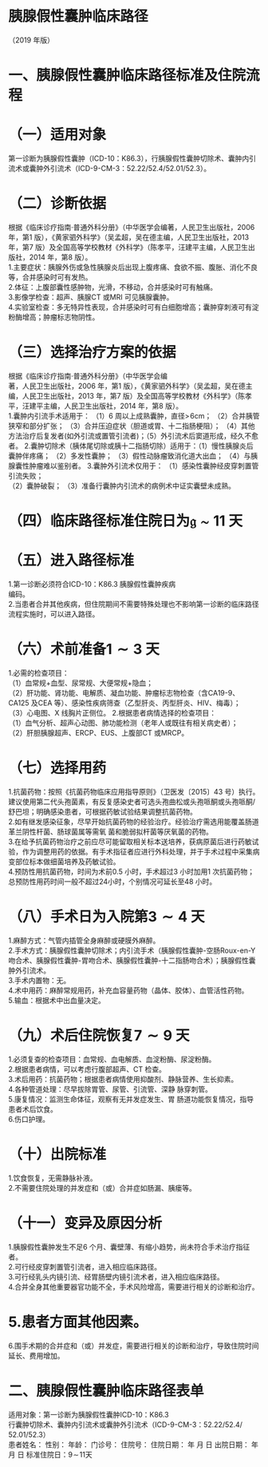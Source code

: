 # 胰腺假性囊肿临床路径  
（2019 年版）  
# 一、胰腺假性囊肿临床路径标准及住院流程  
# （一）适用对象  
第一诊断为胰腺假性囊肿（ICD-10：K86.3），行胰腺假性囊肿切除术、囊肿内引流术或囊肿外引流术（ICD-9-CM-3：52.22/52.4/52.01/52.3）。  
# （二）诊断依据  
根据《临床诊疗指南·普通外科分册》（中华医学会编著，人民卫生出版社，2006 年，第1 版），《黄家驷外科学》（吴孟超，吴在德主编，人民卫生出版社，2013 年，第7 版）及全国高等学校教材《外科学》（陈孝平，汪建平主编，人民卫生出版社，2014 年，第8 版）。  
1.主要症状：胰腺外伤或急性胰腺炎后出现上腹疼痛、食欲不振、腹胀、消化不良等，合并感染时可有发热。  
2.体征：上腹部囊性感肿物，光滑，不移动，合并感染时可有触痛。  
3.影像学检查：超声、胰腺CT 或MRI 可见胰腺囊肿。  
4.实验室检查：多无特异性表现，合并感染时可有白细胞增高；囊肿穿刺液可有淀粉酶增高；肿瘤标志物阴性。  
# （三）选择治疗方案的依据  
根据《临床诊疗指南·普通外科分册》（中华医学会编  
著，人民卫生出版社，2006 年，第1 版），《黄家驷外科学》（吴孟超，吴在德主编，人民卫生出版社，2013 年，第7 版）及全国高等学校教材《外科学》（陈孝平，汪建平主编，人民卫生出版社，2014 年，第8 版）。  
1.囊肿内引流手术适用于： （1）6 周以上成熟囊肿，直径$>\!6\mathrm{cm}$； （2）合并胰管狭窄和部分扩张； （3）合并压迫症状（胆道或胃、十二指肠梗阻）； （4）其他方法治疗后复发者(如外引流或置管引流者)；（5）外引流术后窦道形成，经久不愈者。 2.囊肿切除术（胰体尾切除或胰十二指肠切除）适用于：（1）慢性胰腺炎后囊肿伴疼痛； （2）多发性囊肿； （3）假性动脉瘤致消化道大出血； （4）与胰腺囊性肿瘤难以鉴别者。 3.囊肿外引流术仅用于： （1）感染性囊肿经皮穿刺置管引流失败；  
（2）囊肿破裂； （3）准备行囊肿内引流术的病例术中证实囊壁未成熟。  
# （四）临床路径标准住院日为${\mathfrak{g}}{\sim}11$ 天  
# （五）进入路径标准  
1.第一诊断必须符合ICD-10：K86.3 胰腺假性囊肿疾病  
编码。  
2.当患者合并其他疾病，但住院期间不需要特殊处理也不影响第一诊断的临床路径流程实施时，可以进入路径。  
# （六）术前准备$\scriptstyle{1\sim3}$ 天  
1.必需的检查项目：  
（1）血常规$+$血型、尿常规、大便常规$+$隐血；  
（2）肝功能、肾功能、电解质、凝血功能、肿瘤标志物检查（含CA19-9、CA125 及CEA 等）、感染性疾病筛查（乙型肝炎、丙型肝炎、HIV、梅毒）；  
（3）心电图、X 线胸片正侧位。 2.根据患者病情选择的检查项目：  
（1）血气分析、超声心动图、肺功能检测（老年人或既往有相关病史者）；  
（2）肝胆胰腺超声、ERCP、EUS、上腹部CT 或MRCP。  
# （七）选择用药  
1.抗菌药物：按照《抗菌药物临床应用指导原则》（卫医发〔2015〕43 号）执行。建议使用第二代头孢菌素，有反复感染史者可选头孢曲松或头孢哌酮或头孢哌酮/舒巴坦；明确感染患者，可根据药敏试验结果调整抗菌药物。  
2.如有继发感染征象，尽早开始抗菌药物的经验治疗。经验治疗需选用能覆盖肠道革兰阴性杆菌、肠球菌属等需氧 菌和脆弱拟杆菌等厌氧菌的药物。  
3.在给予抗菌药物治疗之前应尽可能留取相关标本送培养，获病原菌后进行药敏试验，作为调整用药的依据。有手术指征者应进行外科处理，并于手术过程中采集病变部位标本做细菌培养及药敏试验。  
4.预防性用抗菌药物，时间为术前0.5 小时，手术超过3 小时加用1 次抗菌药物；总预防性用药时间一般不超过24小时，个别情况可延长至48 小时。  
# （八）手术日为入院第$\mathbf{\pmb{3}}{\sim}\mathbf{4}$ 天  
1.麻醉方式：气管内插管全身麻醉或硬膜外麻醉。  
2.手术方式：胰腺假性囊肿切除术；内引流手术（胰腺假性囊肿-空肠Roux-en-Y 吻合术、胰腺假性囊肿-胃吻合术、胰腺假性囊肿-十二指肠吻合术）；胰腺假性囊肿外引流术。  
3.手术内置物：无。  
4.术中用药：麻醉常规用药，补充血容量药物（晶体、胶体）、血管活性药物。  
5.输血：根据术中出血量决定。  
# （九）术后住院恢复$\scriptstyle{7\sim9}$ 天  
1.必须复查的检查项目：血常规、血电解质、血淀粉酶、尿淀粉酶。  
2.根据患者病情，可以考虑行腹部超声、CT 检查。  
3.术后用药：抗菌药物；根据患者病情使用抑酸剂、静脉营养、生长抑素。  
4.各种管道处理：尽早拔除胃管、尿管、引流管、深静 脉穿刺管。  
5.康复情况：监测生命体征，观察有无并发症发生、胃 肠道功能恢复情况，指导患者术后饮食。  
6.伤口护理。  
# （十）出院标准  
1.饮食恢复，无需静脉补液。  
2.不需要住院处理的并发症和（或）合并症如肠漏、胰瘘等。  
# （十一）变异及原因分析  
1.胰腺假性囊肿发生不足6 个月、囊壁薄、有缩小趋势，尚未符合手术治疗指征者。  
2.可行经皮穿刺置管引流者，进入相应临床路径。  
3.可行经乳头内镜引流、经胃肠壁内镜引流术者，进入相应临床路径。  
4.合并全身其他重要器官功能不全，手术风险增高，需要进行相关的诊断和治疗。  
# 5.患者方面其他因素。  
6.围手术期的合并症和（或）并发症，需要进行相关的诊断和治疗，导致住院时间延长、费用增加。  
# 二、胰腺假性囊肿临床路径表单  
适用对象：第一诊断为胰腺假性囊肿ICD-10：K86.3  
行囊肿切除术、囊肿内引流术或囊肿外引流术（ICD-9-CM-3：52.22/52.4/ 52.01/52.3）  
患者姓名：         性别：       年龄：        门诊号：        住院号：           住院日期：     年    月    日 出院日期：     年    月    日 标准住院日：$9\!\sim\!11$天  
